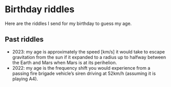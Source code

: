 # Birthday riddles

Here are the riddles I send for my birthday to guess my age.

## Past riddles

* 2023: my age is approximately the speed [km/s] it would take to escape gravitation from the sun if it expanded to a radius up to halfway between the Earth and Mars when Mars is at its perihelion.
* 2022: my age is the frequency shift you would experience from a passing fire brigade vehicle’s siren driving at 52km/h (assuming it is playing A4).
